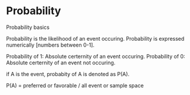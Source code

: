 # Probability
Probability basics

Probability is the likelihood of an event occuring.
Probability is expressed numerically [numbers between 0-1].

Probability of 1: Absolute certernity of an event occuring.
Probability of 0: Absolute certernity of an event not occuring.

if A is the event, probabity of A is denoted as P(A).

P(A) = preferred or favorable / all event or sample space
